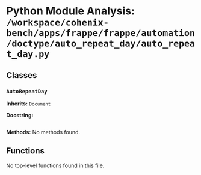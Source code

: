 # Python Module Analysis: `/workspace/cohenix-bench/apps/frappe/frappe/automation/doctype/auto_repeat_day/auto_repeat_day.py`

## Classes

### `AutoRepeatDay`
**Inherits:** `Document`


**Docstring:**
```

```

**Methods:**
No methods found.




## Functions

No top-level functions found in this file.
